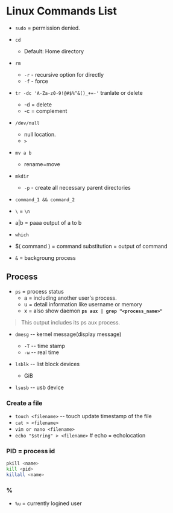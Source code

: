 # Linux Commands List
* `sudo` = permission denied.
* `cd`
    * Default: Home directory
* `rm`
    * `-r` - recursive option for directly
    * `-f` - force


* `tr -dc 'A-Za-z0-9!@#$%^&()_+=-'`
tranlate or delete
    * -d = delete
    * -c = complement

* `/dev/null`
    * null location.
    * `>`

* `mv a b`
    * rename=move

* `mkdir`
    * `-p` - create all necessary parent directories

* `command_1 && command_2`

* `\` = `\n`

* a|b = paaa output of a to b


* `which`

* $( command ) = command substitution = output of command

* `&` = backgroung process



## Process

* `ps` = process status
    * a = including another user's process.
    * u = detail information like username or memory
    * x = also show daemon
**`ps aux | grep "<process_name>"`**
> This output includes its ps aux process.



* `dmesg` -- kernel message(display message)
    * `-T` -- time stamp
    * `-w` -- real time

* `lsblk` -- list block devices
    * GiB
* `lsusb` -- usb device

### Create a file
* `touch <filename>` -- touch update timestamp of the file
* `cat > <filename>`
* `vim or nano <filename>`
* `echo "$string" > <filename>` # echo = echolocation
### PID = process id

```bash
pkill <name>
kill <pid>
killall <name>
```

### %
* `%u` = currently logined user
